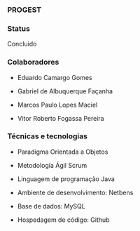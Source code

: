 ### PROGEST

### Status 

 Concluido

### Colaboradores

 - Eduardo Camargo Gomes

 - Gabriel de Albuquerque Façanha

 - Marcos Paulo Lopes Maciel

- Vitor Roberto Fogassa Pereira

### Técnicas e tecnologias 

 - Paradigma Orientada a Objetos

 - Metodología Ágil Scrum

 - Linguagem de programação Java

 - Ambiente de desenvolvimento: Netbens

 - Base de dados: MySQL

 - Hospedagem de código: Github

